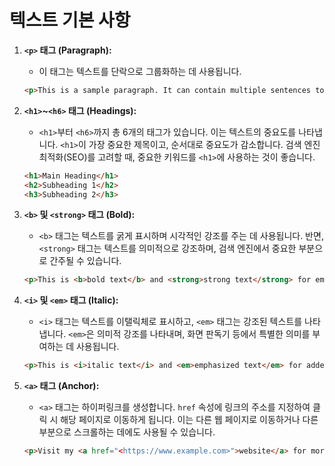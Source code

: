 # 텍스트 기본 사항

1. **`<p>` 태그 (Paragraph):**
    - 이 태그는 텍스트를 단락으로 그룹화하는 데 사용됩니다.
    
    ```html
    <p>This is a sample paragraph. It can contain multiple sentences to form a coherent block of text.</p>
    ```
    
2. **`<h1>`~`<h6>` 태그 (Headings):**
    - `<h1>`부터 `<h6>`까지 총 6개의 태그가 있습니다. 이는 텍스트의 중요도를 나타냅니다. `<h1>`이 가장 중요한 제목이고, 순서대로 중요도가 감소합니다. 검색 엔진 최적화(SEO)를 고려할 때, 중요한 키워드를 `<h1>`에 사용하는 것이 좋습니다.
    
    ```html
    <h1>Main Heading</h1>
    <h2>Subheading 1</h2>
    <h3>Subheading 2</h3>
    
    ```
    
3. **`<b>` 및 `<strong>` 태그 (Bold):**
    - `<b>` 태그는 텍스트를 굵게 표시하며 시각적인 강조를 주는 데 사용됩니다. 반면, `<strong>` 태그는 텍스트를 의미적으로 강조하며, 검색 엔진에서 중요한 부분으로 간주될 수 있습니다.
    
    ```html
    <p>This is <b>bold text</b> and <strong>strong text</strong> for emphasis.</p>
    
    ```
    
4. **`<i>` 및 `<em>` 태그 (Italic):**
    - `<i>` 태그는 텍스트를 이탤릭체로 표시하고, `<em>` 태그는 강조된 텍스트를 나타냅니다. `<em>`은 의미적 강조를 나타내며, 화면 판독기 등에서 특별한 의미를 부여하는 데 사용됩니다.
    
    ```html
    <p>This is <i>italic text</i> and <em>emphasized text</em> for added effect.</p>
    
    ```
    
5. **`<a>` 태그 (Anchor):**
    - `<a>` 태그는 하이퍼링크를 생성합니다. `href` 속성에 링크의 주소를 지정하여 클릭 시 해당 페이지로 이동하게 됩니다. 이는 다른 웹 페이지로 이동하거나 다른 부분으로 스크롤하는 데에도 사용될 수 있습니다.
    
    ```html
    <p>Visit my <a href="<https://www.example.com>">website</a> for more information.</p>
    
    ```
    